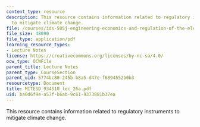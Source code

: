 ```yaml
---
content_type: resource
description: This resource contains information related to regulatory instruments
  to mitigate climate change.
file: /courses/ids-505j-engineering-economics-and-regulation-of-the-electric-power-sector-spring-2010/ba0d6f9ea57fb6ab9c619373881b37ea_MITESD_934S10_lec_26a.pdf
file_size: 48090
file_type: application/pdf
learning_resource_types:
- Lecture Notes
license: https://creativecommons.org/licenses/by-nc-sa/4.0/
ocw_type: OCWFile
parent_title: Lecture Notes
parent_type: CourseSection
parent_uid: 5774bc80-245b-b8a5-d47e-f6894552b0b3
resourcetype: Document
title: MITESD_934S10_lec_26a.pdf
uid: ba0d6f9e-a57f-b6ab-9c61-9373881b37ea
---
```

This resource contains information related to regulatory instruments to mitigate climate change.